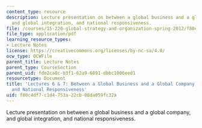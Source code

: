 ```yaml
---
content_type: resource
description: Lecture presentation on between a global business and a global company,
  and global integration, and national responsiveness.
file: /courses/15-220-global-strategy-and-organization-spring-2012/f80c4df7c1d4753a22cb08da059fc32a_MIT15_220S12_lec06-07.pdf
file_type: application/pdf
learning_resource_types:
- Lecture Notes
license: https://creativecommons.org/licenses/by-nc-sa/4.0/
ocw_type: OCWFile
parent_title: Lecture Notes
parent_type: CourseSection
parent_uid: fde2ca8c-b3f1-62a9-6891-dbbc1006eed1
resourcetype: Document
title: 'Lectures 6 & 7: Between a Global Business and a Global Company; Global Integration
  and National Responsiveness'
uid: f80c4df7-c1d4-753a-22cb-08da059fc32a
---
```

Lecture presentation on between a global business and a global company, and global integration, and national responsiveness.